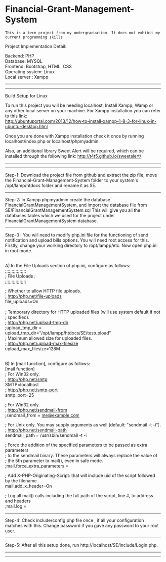 # Financial-Grant-Management-System

`This is a term project from my undergraduation. It does not exhibit my current programming skills`

Project Implementation Detail:

Backend: PHP <br>
Database: MYSQL <br>
Frontend: Bootstrap, HTML, CSS <br>
Operating system: Linux <br>
Local server : Xampp <br>
_________________________________________________________________________________________
_________________________________________________________________________________________

Build Setup for Linux

To run this project you will be needing localhost, Install Xampp, Wamp or any other local server on your machine.
For Xampp installation you can refer to this link: <br> http://ubuntuportal.com/2013/12/how-to-install-xampp-1-8-3-for-linux-in-ubuntu-desktop.html

Once you are done with Xampp installation check it once by running localhost/index.php or localhost/phpmyadmin.

Also, an additional library Sweet Alert will be required, which can be installed through the following link:
http://t4t5.github.io/sweetalert/
_________________________________________________________________________________________
_________________________________________________________________________________________

Step-1: Download the project file from github and extract the zip file, move the Financial-Grant-Management-System folder to your system's /opt/lamp/htdocs folder and rename it as SE.
_________________________________________________________________________________________

Step-2: In Xampp phpmyadmin create the database FinancialGrantManagementSystem, and import the database file from SE/FinancialGrantManagementSystem.sql
This will give you all the databases tables which we used for the project under FinancialGrantManagementSystem database.
_________________________________________________________________________________________

Step-3 : You will need to modify php.ini file for the functioning of send notification and upload bills options. You will need root access for this. Firstly, change your working directory to /opt/lampp/etc. Now open php.ini in root mode. <br> <br>

A) In the File Uploads section of php.ini, configure as follows: <br>
;;;;;;;;;;;;;;;; <br>
; File Uploads ; <br>
;;;;;;;;;;;;;;;; <br>

; Whether to allow HTTP file uploads. <br>
; http://php.net/file-uploads <br>
file_uploads=On <br>
<br>
; Temporary directory for HTTP uploaded files (will use system default if not <br>
; specified). <br>
; http://php.net/upload-tmp-dir <br>
;upload_tmp_dir = <br>
upload_tmp_dir="/opt/lampp/htdocs/SE/testupload" <br>
; Maximum allowed size for uploaded files. <br>
; http://php.net/upload-max-filesize <br>
upload_max_filesize=128M <br> <br>

B) In [mail function], configure as follows: <br>
[mail function] <br>
; For Win32 only. <br>
; http://php.net/smtp <br>
SMTP=localhost <br>
; http://php.net/smtp-port <br>
smtp_port=25 <br>

; For Win32 only. <br>
; http://php.net/sendmail-from <br>
;sendmail_from = me@example.com <br>

; For Unix only.  You may supply arguments as well (default: "sendmail -t -i"). <br>
; http://php.net/sendmail-path <br>
sendmail_path =  /usr/sbin/sendmail -t -i <br>

; Force the addition of the specified parameters to be passed as extra parameters <br>
; to the sendmail binary. These parameters will always replace the value of <br>
; the 5th parameter to mail(), even in safe mode. <br>
;mail.force_extra_parameters = <br>

; Add X-PHP-Originating-Script: that will include uid of the script followed by the filename <br>
mail.add_x_header=On <br>

; Log all mail() calls including the full path of the script, line #, to address and headers <br>
;mail.log = <br>
_________________________________________________________________________________________

Step-4: Check include/config.php file once , if all your configuration matches with this. Change password if you gave any password to your root user.
_________________________________________________________________________________________

Step-5: After all this setup done, run http://localhost/SE/include/Login.php.
_________________________________________________________________________________________
_________________________________________________________________________________________
